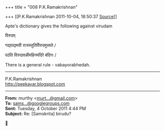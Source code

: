 +++
title = "008 P.K.Ramakrishnan"

+++
[[P.K.Ramakrishnan	2011-10-04, 18:50:37 [Source](https://groups.google.com/g/samskrita/c/lgZrRBBu6hc)]]



Apte's dictionary gives the following against virudam

  

विरुदम्

  

गद्यपद्यमयी राजस्तुतिर्विरुदमुच्यते /

  

पठंति विरुदावळीमहिनमंदिरे बंदिनः /

  

There is a general rule - vabayorabhedah.



-----------------------------------  
P.K.Ramakrishnan  
<http://peekayar.blogspot.com>  

------------------------------------------------------------------------

**From:** murthy \<[murt...@gmail.com]()\>  
**To:** [sams...@googlegroups.com]()  
**Sent:** Tuesday, 4 October 2011 4:44 PM  
**Subject:** Re: \[Samskrita\] birudu?  




